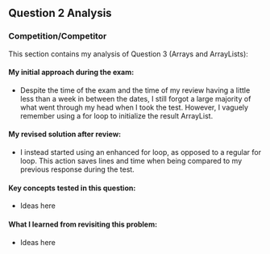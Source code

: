 ## Question 2 Analysis
### Competition/Competitor

This section contains my analysis of Question 3 (Arrays and ArrayLists):

#### My initial approach during the exam:
- Despite the time of the exam and the time of my review having a little less than a week in between the dates, I still forgot a large majority of what went through my head when I took the test. However, I vaguely remember using a for loop to initialize the result ArrayList.
  
#### My revised solution after review:
- I instead started using an enhanced for loop, as opposed to a regular for loop. This action saves lines and time when being compared to my previous response during the test.
  
#### Key concepts tested in this question:
- Ideas here
  
#### What I learned from revisiting this problem:
- Ideas here
